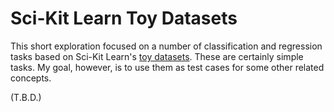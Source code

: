 # Sci-Kit Learn Toy Datasets

This short exploration focused on a number of classification and regression tasks based on Sci-Kit Learn's [toy datasets](https://scikit-learn.org/stable/datasets/toy_dataset.html). These are certainly simple tasks. My goal, however, is to use them as test cases for some other related concepts.

(T.B.D.) 
